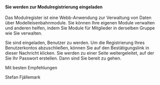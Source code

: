 ﻿#### Sie werden zur Modulregistrierung eingeladen

Das Modulregister ist eine Webb-Anwendung zur Verwaltung von Daten über Modelleisenbahnmodule.
Sie können Ihre eigenen Module verwalten und anderen helfen, indem Sie Module für Mitglieder in derselben Gruppe wie Sie verwalten.

Sie sind eingeladen, Benutzer zu werden.
Um die Registrierung Ihres Benutzerkontos abzuschließen, können Sie auf den Bestätigungslink in dieser Nachricht klicken.
Sie werden zu einer Seite weitergeleitet, auf der Sie Ihr Passwort erstellen.
Dann sind Sie bereit zu gehen.

Mit besten Empfehlungen

Stefan Fjällemark